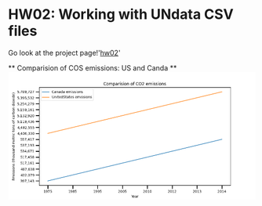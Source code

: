 # HW02: Working with UNdata CSV files 

Go look at the project page!'[hw02](https://github.com/mikeizbicki/cmc-csci040/tree/2020fall/hw_02)'

** Comparision of COS emissions: US and Canda **
![Graph with two lines showing CO2 emissions from US and Canda](CO2emissions.png)